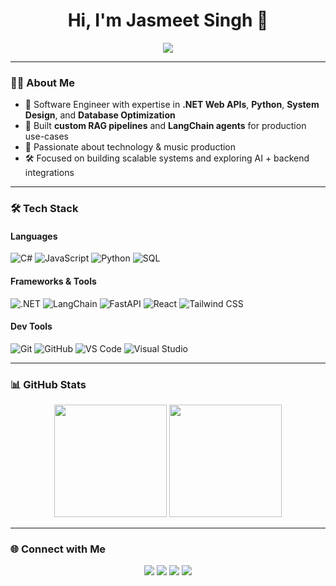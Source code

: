 <h1 align="center">Hi, I'm Jasmeet Singh 👋</h1>

<p align="center">
  <a href="https://github.com/DenverCoder1/readme-typing-svg">
    <img src="https://readme-typing-svg.herokuapp.com/?lines=Software+Engineer;System+Designer;LangChain+Dev;Python+.NET+Expert;Music+Producer&center=true&width=600&height=50" />
  </a>
</p>

---

### 👨‍💻 About Me

- 🧠 Software Engineer with expertise in **.NET Web APIs**, **Python**, **System Design**, and **Database Optimization**
- 🧩 Built **custom RAG pipelines** and **LangChain agents** for production use-cases
- 🎵 Passionate about technology & music production  
- 🛠️ Focused on building scalable systems and exploring AI + backend integrations

---

### 🛠 Tech Stack

#### Languages  
![C#](https://img.shields.io/badge/-Csharp-05122A?style=flat&logo=csharp)
![JavaScript](https://img.shields.io/badge/-JavaScript-05122A?style=flat&logo=javascript)
![Python](https://img.shields.io/badge/-Python-05122A?style=flat&logo=python)
![SQL](https://img.shields.io/badge/-SQL-05122A?style=flat&logo=postgresql)

#### Frameworks & Tools  
![.NET](https://img.shields.io/badge/.NET-05122A?style=flat&logo=dotnet)
![LangChain](https://img.shields.io/badge/-LangChain-05122A?style=flat&logo=python)
![FastAPI](https://img.shields.io/badge/-FastAPI-05122A?style=flat&logo=fastapi)
![React](https://img.shields.io/badge/-React-05122A?style=flat&logo=react)
![Tailwind CSS](https://img.shields.io/badge/-Tailwind_CSS-05122A?style=flat&logo=tailwind-css)

#### Dev Tools  
![Git](https://img.shields.io/badge/-Git-05122A?style=flat&logo=git)
![GitHub](https://img.shields.io/badge/-GitHub-05122A?style=flat&logo=github)
![VS Code](https://img.shields.io/badge/-VS_Code-05122A?style=flat&logo=visual-studio-code)
![Visual Studio](https://img.shields.io/badge/-Visual_Studio-05122A?style=flat&logo=visual-studio)

---

### 📊 GitHub Stats

<p align="center">
  <img height="180em" src="https://github-readme-stats.vercel.app/api?username=jsm33t&show_icons=true&theme=algolia&include_all_commits=true&count_private=true" />
  <img height="180em" src="https://github-readme-stats.vercel.app/api/top-langs/?username=jsm33t&layout=compact&theme=algolia&langs_count=10" />
</p>

---

### 🌐 Connect with Me

<p align="center">
  <a href="https://www.linkedin.com/in/jsm33t/"><img src="https://img.shields.io/badge/-LinkedIn-0077B5?style=flat&logo=linkedin&logoColor=white" /></a>
  <a href="mailto:jskainthofficial@gmail.com"><img src="https://img.shields.io/badge/-Gmail-D14836?style=flat&logo=gmail&logoColor=white" /></a>
  <a href="https://www.instagram.com/jsm33t/"><img src="https://img.shields.io/badge/-Instagram-E4405F?style=flat&logo=instagram&logoColor=white" /></a>
  <a href="https://jsm33t.in/"><img src="https://img.shields.io/badge/-jsm33t.in-1877F2?style=flat&logo=internet-explorer&logoColor=white" /></a>
</p>
